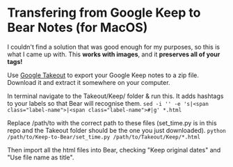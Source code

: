 # Transfering from Google Keep to Bear Notes (for MacOS)

I couldn't find a solution that was good enough for my purposes, so this is what I came up with. This **works with images**, and it **preserves all of your tags!**

Use [Google Takeout](takeout.google.com) to export your Google Keep notes to a zip file. Download it and extract it somewhere on your computer.

In terminal navigate to the Takeout/Keep/ folder & run this. It adds hashtags to your labels so that Bear will recognise them.
`sed -i '' -e 's|<span class="label-name">|<span class="label-name">#|g' *.html`

Replace /path/to with the correct path to these files (set_time.py is in this repo and the Takeout folder should be the one you just downloaded).
`python /path/to/Keep-to-Bear/set_time.py /path/to/Takeout/Keep/*.html`

Then import all the html files into Bear, checking "Keep original dates" and "Use file name as title".
